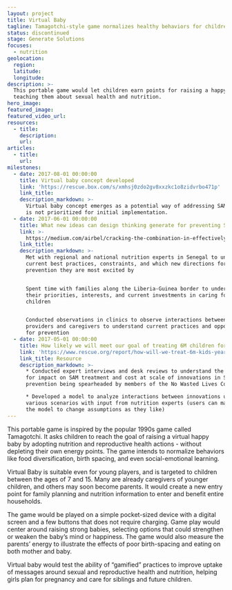 ```yaml
---
layout: project
title: Virtual Baby
tagline: Tamagotchi-style game normalizes healthy behaviors for children
status: discontinued
stage: Generate Solutions
focuses:
  - nutrition
geolocation:
  region:
  latitude:
  longitude:
description: >-
  This portable game would let children earn points for raising a happy baby,
  teaching them about sexual health and nutrition.
hero_image:
featured_image:
featured_video_url:
resources:
  - title:
    description:
    url:
articles:
  - title:
    url:
milestones:
  - date: 2017-08-01 00:00:00
    title: Virtual baby concept developed
    link: 'https://rescue.box.com/s/xmhsj0zdo2gv8xxzkc1o8zidvrbo471p'
    link_title:
    description_markdown: >-
      Virtual baby concept emerges as a potential way of addressing SAM. Concept
      is not prioritized for initial implementation.
  - date: 2017-06-01 00:00:00
    title: What new ideas can design thinking generate for preventing SAM?
    link: >-
      https://medium.com/airbel/cracking-the-combination-in-effectively-preventing-malnutrition-f7f87dc4d145
    link_title:
    description_markdown: >-
      Met with regional and national nutrition experts in Senegal to understand
      current best practices, constraints, and which new directions for SAM
      prevention they are most excited by


      Spent time with families along the Liberia-Guinea border to understand
      their priorities, interests, and current investments in caring for their
      children


      Conducted observations in clinics to observe interactions between
      providers and caregivers to understand current practices and opportunities
      for prevention
  - date: 2017-05-01 00:00:00
    title: How likely we will meet our goal of treating 6M children for SAM per year?
    link: 'https://www.rescue.org/report/how-will-we-treat-6m-kids-year-sam-2020'
    link_title: Resource
    description_markdown: >-
      * Conducted expert interviews and desk reviews to understand the potential
      for impact on SAM treatment and cost at scale of innovations in SAM
      prevention being spearheaded by members of the No Wasted Lives Coalition

      * Developed a model to analyze interactions between innovations under
      various scenarios with input from nutrition experts (users can manipulate
      the model to change assumptions as they like)
---
```


This portable game is inspired by the popular 1990s game called Tamagotchi. It asks children to reach the goal of raising a virtual happy baby by adopting nutrition and reproductive health actions - without depleting their own energy points. The game intends to normalize behaviors like food diversification, birth spacing, and even social-emotional learning.

Virtual Baby is suitable even for young players, and is targeted to children between the ages of 7 and 15. Many are already caregivers of younger children, and others may soon become parents. It would create a new entry point for family planning and nutrition information to enter and benefit entire households.

The game would be played on a simple pocket-sized device with a digital screen and a few buttons that does not require charging. Game play would center around raising strong babies, selecting options that could strengthen or weaken the baby’s mind or happiness. The game would also measure the parents’ energy to illustrate the effects of poor birth-spacing and eating on both mother and baby.

Virtual baby would test the ability of “gamified” practices to improve uptake of messages around sexual and reproductive health and nutrition, helping girls plan for pregnancy and care for siblings and future children.